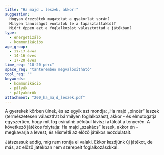 ```yaml
---
title: "Ha majd … leszek, akkor!"
suggestion: | 
  Hogyan éreztétek magatokat a gyakorlat során?
  Milyen tanulságot vontatok le a tapasztaltakból?
  Miért éppen azt a foglalkozást választottad a játékban?
type:
  - energetizáló
  - kommunikációs
age_group:
  - 12-13 éves
  - 14-16 éves
  - 17-20 éves
time_req: "10-20 perc"
space_req: "tanteremben megvalósítható"
tool_req: ""
keywords: 
  - kommunikáció
  - pályák
  - pályakörök
attachment: "200_ha_majd_leszek.pdf"
---
```


A gyerekek körben ülnek, és az egyik azt mondja: „Ha majd „pincér” leszek (természetesen választhat bármilyen foglalkozást), akkor - és elmutogatja egyszerűen, hogy mit fog csinálni: például kiviszi a tálcát a tenyerén. A következő játékos folytatja: Ha majd „szakács” leszek, akkor én - megkavarja a levest, és elismétli az előző játékos mozdulatait.

Játszassuk addig, míg nem rontja el valaki. Ekkor kezdjünk új játékot, de más, az előző játékban nem szerepelt foglalkozásokkal.
  
  
